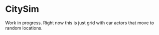 # CitySim

Work in progress. Right now this is just grid with car actors that
move to random locations.
